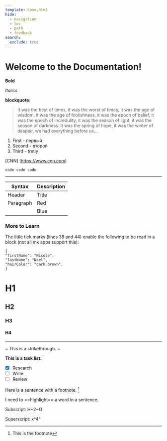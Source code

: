 ```yaml
---
template: home.html
hide:
  - navigation
  - toc
  - path
  - feedback
search:
  exclude: true
---
```


# Welcome to the Documentation!

**Bold**

*Italics*

**blockquote**:
> It was the best of times, it was the worst of times, it was the age of wisdom, it was the age of foolishness, it was the epoch of belief, it was the epoch of incredulity, it was the season of light, it was the season of darkness. It was the spring of hope, it was the winter of despair, we had everything before us...

1. First - первый
2. Second - второй
3. Third - tretiy

[CNN] (https://www.cnn.com)

`code code code`

---
| Syntax | Description |
|--------| ----------- |
| Header | Title |
| Paragraph | Red |
| | Blue|

### More to Learn

The little tick marks (lines 38 and 44) enable the following to be read in a block (not all mk apps support this):
```
{
"firstName": "Nicole",
"lastName": "Noel",
"hairColor": "dark brown",
}
```
# H1
## H2
### H3
#### H4
---
~ This is a strikethrough. ~

**This is a task list:**

- [x] Research
- [ ] Write
- [ ] Review

Here is a sentence with a footnote. [^1]
[^1]: This is the footnote

I need to ==highlight== a word in a sentence.

Subscript: H~2~O

Superscript: x^4^
